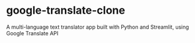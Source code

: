 # google-translate-clone
A multi-language text translator app built with Python and Streamlit, using Google Translate API
